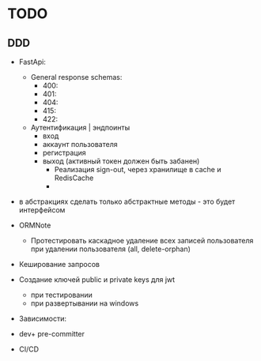 # TODO
## DDD
- FastApi:
    - General response schemas:
      - 400: 
      - 401:
      - 404:
      - 415:
      - 422:
    - Аутентификация | эндпоинты
      - вход
      - аккаунт пользователя
      - регистрация
      - выход (активный токен должен быть забанен)
        - Реализация sign-out, через хранилище в cache и RedisCache
        - 
- в абстракциях сделать только абстрактные методы - это будет интерфейсом
- ORMNote
  - Протестировать каскадное удаление всех записей пользователя при удалении 
    пользователя (all, delete-orphan)
- Кеширование запросов
- Создание ключей public и private keys для jwt 
  - при тестировании
  - при развертывании на windows

- Зависимости:
- dev+ pre-committer
- CI/CD
